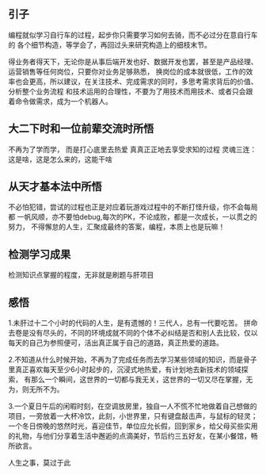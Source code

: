 ## 引子
编程就似学习自行车的过程，起步你只需要学习如何去骑，而不必过分在意自行车的
各个细节构造，等学会了，再回过头来研究构造上的细枝末节。

得业务者得天下，无论你是从事后端开发也好、数据开发也罢，甚至是产品经理、运营销售等任何岗位，只要你对业务足够熟悉，
换岗位的成本就很低，工作的效率也会更高，所以建议，在关注技术、完成需求的同时，多思考需求背后的价值、分析整个业务流程
和技术运用的合理性，不要为了用技术而用技术、或者只会跟着命令做需求，成为一个机器人。

## 大二下时和一位前辈交流时所悟
不再为了学而学，
而是打心底里去热爱
真真正正地去享受求知的过程
灵魂三连：这是啥，这是怎么来的，这能干啥

## 从天才基本法中所悟
不必怕犯错，尝试的过程也正是对应着玩游戏过程中的不断打怪升级，你不会每局都
一帆风顺，亦不要怕debug,每次的PK，不论成败，都是一次成长，一以贯之的努力，
不得懈怠的人生，汇聚成最终的答案，编程，本质上也是玩嘛！

## 检测学习成果
检测知识点掌握的程度，无非就是刷题与肝项目

## 感悟

1.未肝过十二个小时的代码的人生，是有遗憾的！三代人，总有一代要吃苦。
拼命去卷是没有尽头的，不同的环境成就不同的个体不必纠结是否和别人去比较，仅以每天的自己为参照便可，活出真正属于自己的道路，真正热爱的道路。

 
2.不知道从什么时候开始，不再为了完成任务而去学习某些领域的知识，而是骨子里真正喜欢每天至少6小时起步的，沉浸式地热爱，有计划地去新技术的领域探索，
有那么一个瞬间，这世界的一切都与我无关，这世界的一切又尽在掌握，无为，则无所不为。

3.一个夏日午后的闲暇时刻，在空调放房里，独自一人不慌不忙地做着自己想做的项目，一旁放着一大杯冷饮，此刻，小世界里，只有键盘敲击声，与鼠标的轻灵；
  一个冬日傍晚的悠然时光，喜迎佳节，单位应允长假，回到家乡，给父母买些实用的礼物，与他们分享着生活中邂逅的点滴美好，节后约三五好友，在某小餐馆，畅所欲言。

人生之事，莫过于此
